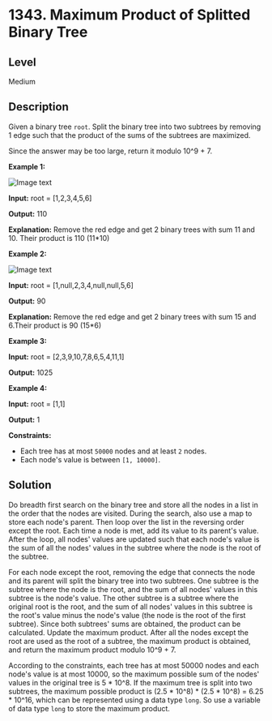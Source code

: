 # 1343. Maximum Product of Splitted Binary Tree
## Level
Medium

## Description
Given a binary tree `root`. Split the binary tree into two subtrees by removing 1 edge such that the product of the sums of the subtrees are maximized.

Since the answer may be too large, return it modulo 10^9 + 7.

**Example 1:**

![Image text](https://assets.leetcode.com/uploads/2020/01/21/sample_1_1699.png)

**Input:** root = [1,2,3,4,5,6]

**Output:** 110

**Explanation:** Remove the red edge and get 2 binary trees with sum 11 and 10. Their product is 110 (11*10)

**Example 2:**

![Image text](https://assets.leetcode.com/uploads/2020/01/21/sample_2_1699.png)

**Input:** root = [1,null,2,3,4,null,null,5,6]

**Output:** 90

**Explanation:** Remove the red edge and get 2 binary trees with sum 15 and 6.Their product is 90 (15*6)

**Example 3:**

**Input:** root = [2,3,9,10,7,8,6,5,4,11,1]

**Output:** 1025

**Example 4:**

**Input:** root = [1,1]

**Output:** 1

**Constraints:**

* Each tree has at most `50000` nodes and at least `2` nodes.
* Each node's value is between `[1, 10000]`.

## Solution
Do breadth first search on the binary tree and store all the nodes in a list in the order that the nodes are visited. During the search, also use a map to store each node's parent. Then loop over the list in the reversing order except the root. Each time a node is met, add its value to its parent's value. After the loop, all nodes' values are updated such that each node's value is the sum of all the nodes' values in the subtree where the node is the root of the subtree.

For each node except the root, removing the edge that connects the node and its parent will split the binary tree into two subtrees. One subtree is the subtree where the node is the root, and the sum of all nodes' values in this subtree is the node's value. The other subtree is a subtree where the original root is the root, and the sum of all nodes' values in this subtree is the root's value minus the node's value (the node is the root of the first subtree). Since both subtrees' sums are obtained, the product can be calculated. Update the maximum product. After all the nodes except the root are used as the root of a subtree, the maximum product is obtained, and return the maximum product modulo 10^9 + 7.

According to the constraints, each tree has at most 50000 nodes and each node's value is at most 10000, so the maximum possible sum of the nodes' values in the original tree is 5 * 10^8. If the maximum tree is split into two subtrees, the maximum possible product is (2.5 * 10^8) * (2.5 * 10^8) = 6.25 * 10^16, which can be represented using a data type `long`. So use a variable of data type `long` to store the maximum product.
